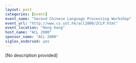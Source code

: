 ```yaml
---
layout: post
categories: [event]
event_name: "Second Chinese Language Processing Workshop"
event_url: "http://www.cs.ust.hk/acl2000/2CLP.html"
event_location: "Hong Kong"
host_name: "ACL 2000"
sponsor_name: "ACL 2000"
siglex_endorsed: yes
---
```

[No description provided]